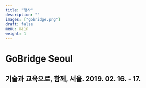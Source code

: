 ```yaml
---
title: "행사"
description: ""
images: ["gobridge.png"]
draft: false
menu: main
weight: 1
---
```


# GoBridge Seoul
## 기술과 교육으로, 함께, 서울. 2019. 02. 16. - 17.

